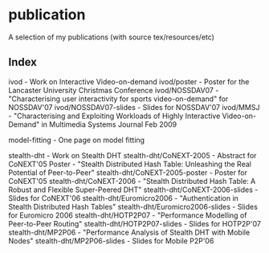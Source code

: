 publication
===========

A selection of my publications (with source tex/resources/etc)

Index
-----

ivod - Work on Interactive Video-on-demand
ivod/poster - Poster for the Lancaster University Christmas Conference
ivod/NOSSDAV07 - "Characterising user interactivity for sports video-on-demand" for NOSSDAV'07
ivod/NOSSDAV07-slides - Slides for NOSSDAV'07
ivod/MMSJ - "Characterising and Exploiting Workloads of Highly Interactive Video-on-Demand" in Multimedia Systems Journal Feb 2009

model-fitting - One page on model fitting

stealth-dht - Work on Stealth DHT
stealth-dht/CoNEXT-2005 - Abstract for CoNEXT'05 Poster - "Stealth Distributed Hash Table: Unleashing the Real Potential of Peer-to-Peer"
stealth-dht/CoNEXT-2005-poster - Poster for CoNEXT'05
stealth-dht/CoNEXT-2006 - "Stealth Distributed Hash Table: A Robust and Flexible Super-Peered DHT"
stealth-dht/CoNEXT-2006-slides - Slides for CoNEXT'06
stealth-dht/Euromicro2006 - "Authentication in Stealth Distributed Hash Tables"
stealth-dht/Euromicro2006-slides - Slides for Euromicro 2006
stealth-dht/HOTP2P07 - "Performance Modelling of Peer-to-Peer Routing"
stealth-dht/HOTP2P07-slides - Slides for HOTP2P'07
stealth-dht/MP2P06 - "Performance Analysis of Stealth DHT with Mobile Nodes"
stealth-dht/MP2P06-slides - Slides for Mobile P2P'06



